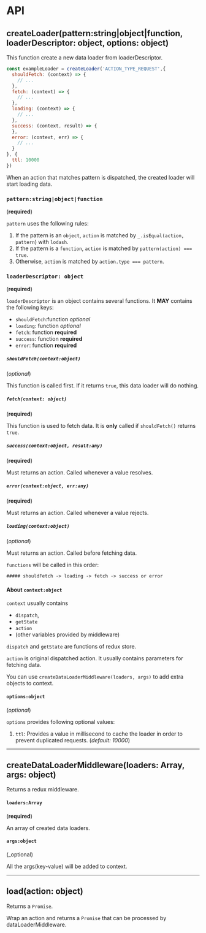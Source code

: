 # API

## **createLoader(pattern:string|object|function, loaderDescriptor: object, options: object)**

This function create a new data loader from loaderDescriptor.

```javascript
const exampleLoader = createLoader('ACTION_TYPE_REQUEST',{
  shouldFetch: (context) => {
    // ...
  },
  fetch: (context) => {
    // ...
  },
  loading: (context) => {
    // ...
  },
  success: (context, result) => {
  },
  error: (context, err) => {
    // ...
  }
}, {
  ttl: 10000
})
```

When an action that matches pattern is dispatched, the created loader will start loading data.

### **`pattern:string|object|function`**

(**required**)

`pattern` uses the following rules:

1. If the pattern is an `object`, `action` is matched by `_.isEqual(action, pattern`) with `lodash`.
2. If the pattern is a `function`, `action` is matched by `pattern(action) === true`.
3. Otherwise, `action` is matched by `action.type === pattern`.

### **`loaderDescriptor: object`**

(**required**)

`loaderDescriptor` is an object contains several functions. It **MAY** contains the following keys:

- `shouldFetch`:function _optional_
- `loading`: function _optional_
- `fetch`: function **required**
- `success`: function **required**
- `error`: function **required**

##### **`shouldFetch(context:object)`**

(_optional_)

This function is called first. If it returns `true`, this data loader will do nothing.

##### **`fetch(context: object)`**

(**required**)

This function is used to fetch data. It is **only** called if `shouldFetch()` returns `true`.

##### **`success(context:object, result:any)`**

(**required**)

Must returns an action. Called whenever a value resolves.

##### **`error(context:object, err:any)`**

(**required**)

Must returns an action. Called whenever a value rejects.

##### **`loading(context:object)`**

(_optional_)

Must returns an action. Called before fetching data.

`functions` will be called in this order:

```
##### shouldFetch -> loading -> fetch -> success or error
```

#### About **`context:object`**

`context` usually contains

- `dispatch`,
- `getState`
- `action`
- (other variables provided by middleware)

 `dispatch` and `getState` are functions of redux store.

 `action` is original dispatched action. It usually contains parameters for fetching data.

You can use `createDataLoaderMiddleware(loaders, args)` to add extra objects to context.

#### **`options:object`**

(_optional_)

`options` provides following optional values:

1. `ttl`: Provides a value in millisecond to cache the loader in order to prevent duplicated requests. (_default: 10000_)   

---

## **createDataLoaderMiddleware(loaders: Array, args: object)**

Returns a redux middleware.

#### **`loaders:Array`**

(**required**)

An array of created data loaders.

#### **`args:object`**

(_optional)

All the args(key-value) will be added to context.

---

## **load(action: object)**

Returns a `Promise`.

Wrap an action and returns a `Promise` that can be processed by dataLoaderMiddleware.
